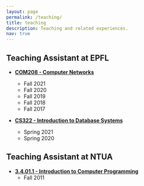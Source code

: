 ```yaml
---
layout: page
permalink: /teaching/
title: teaching
description: Teaching and related experiences.
nav: true
---
```


<!-- For now, this page is assumed to be a static description of your courses. You can convert it to a collection similar to `_projects/` so that you can have a dedicated page for each course.

Organize your courses by years, topics, or universities, however you like! -->  




## __Teaching Assistant at EPFL__

- __[COM208 - Computer Networks](https://edu.epfl.ch/coursebook/en/computer-networks-COM-208)__
	- Fall 2021
	- Fall 2020
	- Fall 2019
	- Fall 2018
	- Fall 2017

- __[CS322 - Introduction to Database Systems](https://edu.epfl.ch/coursebook/en/introduction-to-database-systems-CS-322)__
	- Spring 2021
	- Spring 2020


## __Teaching Assistant at NTUA__

- __[3.4.01.1 - Introduction to Computer Programming](https://courses.softlab.ntua.gr/progintro/2011b/)__
	- Fall 2011






